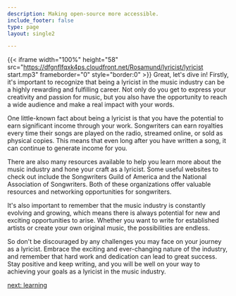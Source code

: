 ```yaml
---
description: Making open-source more accessible.
include_footer: false
type: page
layout: single2

---
```


{{< iframe width="100%" height="58" src="https://dfgnflfqxk4ps.cloudfront.net/Rosamund/lyricist/lyricist start.mp3" frameborder="0" style="border:0" >}}
Great, let's dive in! Firstly, it's important to recognize that being a lyricist in the music industry can be a highly rewarding and fulfilling career. Not only do you get to express your creativity and passion for music, but you also have the opportunity to reach a wide audience and make a real impact with your words.

One little-known fact about being a lyricist is that you have the potential to earn significant income through your work. Songwriters can earn royalties every time their songs are played on the radio, streamed online, or sold as physical copies. This means that even long after you have written a song, it can continue to generate income for you.

There are also many resources available to help you learn more about the music industry and hone your craft as a lyricist. Some useful websites to check out include the Songwriters Guild of America and the National Association of Songwriters. Both of these organizations offer valuable resources and networking opportunities for songwriters.

It's also important to remember that the music industry is constantly evolving and growing, which means there is always potential for new and exciting opportunities to arise. Whether you want to write for established artists or create your own original music, the possibilities are endless.

So don't be discouraged by any challenges you may face on your journey as a lyricist. Embrace the exciting and ever-changing nature of the industry, and remember that hard work and dedication can lead to great success. Stay positive and keep writing, and you will be well on your way to achieving your goals as a lyricist in the music industry.


<a href="https://workdojos.com/lyricist/learning">next: learning</a>
